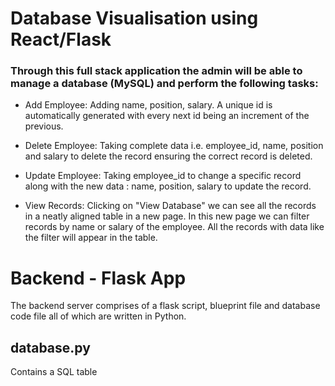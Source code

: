 # Database Visualisation using React/Flask

### Through this full stack application the admin will be able to manage a database (MySQL) and perform the following tasks:


- Add Employee: Adding name, position, salary. A unique id is automatically generated with every next id being an increment of the previous.

- Delete Employee: Taking complete data i.e. employee_id, name, position and salary to delete the record ensuring the correct record is deleted.

- Update Employee: Taking employee_id to change a specific record along with the new data : name, position, salary to update the record.

- View Records: Clicking on "View Database" we can see all the records in a neatly aligned table in a new page. In this new page we can filter records by name or salary of the employee. All the records with data like the filter will appear in the table.


# Backend - Flask App
The backend server comprises of a flask script, blueprint file and database code file all of which are written in Python.

## database.py

Contains a SQL table 